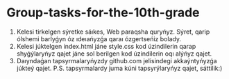# Group-tasks-for-the-10th-grade
1) Kelesi tirkelgen sýretke sáıkes, Web paraqsha quryńyz. Sýret, qarip ólshemi barlyǵyn óz ıdeıańyzǵa qaraı ózgertseńiz bolady. 
2) Kelesi júktelgen index.html jáne style.css kod úzindilerin qarap shyǵýlaryńyz qajet jáne sol berilgen kod úzindilerin oqı alýńyz qajet. 
3) Daıyndaǵan tapsyrmalaryńyzdy github.com jelisindegi akkaýntyńyzǵa júkteý qajet.
P.S. tapsyrmalardy juma kúni tapsyrýlaryńyz qajet, sáttilik:)
